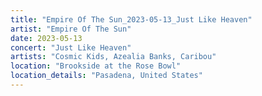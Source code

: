 ```yaml
---
title: "Empire Of The Sun_2023-05-13_Just Like Heaven"
artist: "Empire Of The Sun"
date: 2023-05-13
concert: "Just Like Heaven"
artists: "Cosmic Kids, Azealia Banks, Caribou"
location: "Brookside at the Rose Bowl"
location_details: "Pasadena, United States"
---
```

